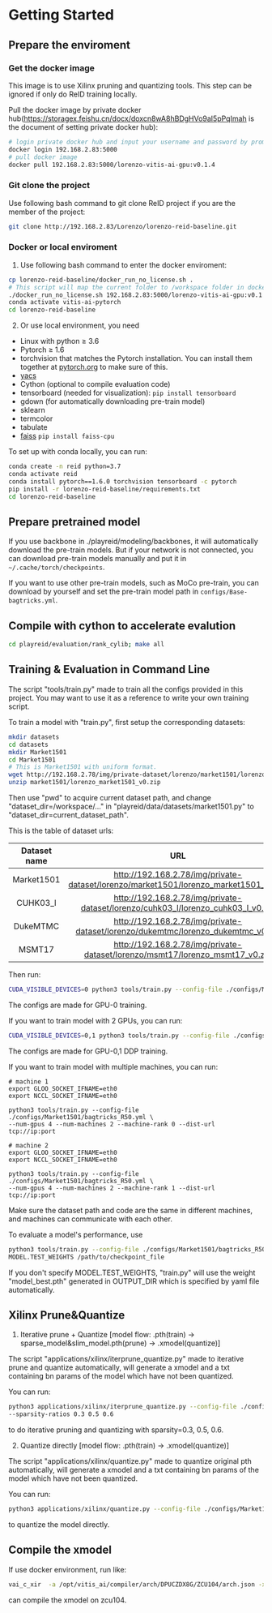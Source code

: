 # Getting Started

## Prepare the enviroment

### Get the docker image

This image is to use Xilinx pruning and quantizing tools. This step can be ignored if only do ReID training locally.

Pull the docker image by private docker hub(https://storagex.feishu.cn/docx/doxcn8wA8hBDgHVo9aI5pPqImah is the document of setting private docker hub):

```bash
# login private docker hub and input your username and password by prompt
docker login 192.168.2.83:5000
# pull docker image
docker pull 192.168.2.83:5000/lorenzo-vitis-ai-gpu:v0.1.4
```

### Git clone the project

Use following bash command to git clone ReID project if you are the member of the project:

```bash
git clone http://192.168.2.83/Lorenzo/lorenzo-reid-baseline.git
```

### Docker or local enviroment

1. Use following bash command to enter the docker enviroment:

```bash
cp lorenzo-reid-baseline/docker_run_no_license.sh .
# This script will map the current folder to /workspace folder in docker.
./docker_run_no_license.sh 192.168.2.83:5000/lorenzo-vitis-ai-gpu:v0.1.4
conda activate vitis-ai-pytorch
cd lorenzo-reid-baseline
```

2. Or use local environment, you need 
- Linux with python ≥ 3.6
- Pytorch ≥ 1.6
- torchvision that matches the Pytorch installation. You can install them together at [pytorch.org](https://pytorch.org/) to make sure of this.
- [yacs](https://github.com/rbgirshick/yacs)
- Cython (optional to compile evaluation code)
- tensorboard (needed for visualization): `pip install tensorboard`
- gdown (for automatically downloading pre-train model)
- sklearn
- termcolor
- tabulate
- [faiss](https://github.com/facebookresearch/faiss) `pip install faiss-cpu`

To set up with conda locally, you can run:

```bash
conda create -n reid python=3.7
conda activate reid
conda install pytorch==1.6.0 torchvision tensorboard -c pytorch
pip install -r lorenzo-reid-baseline/requirements.txt
cd lorenzo-reid-baseline
```

## Prepare pretrained model

If you use backbone in ./playreid/modeling/backbones, it will automatically download the pre-train models.
But if your network is not connected, you can download pre-train models manually and put it in `~/.cache/torch/checkpoints`.

If you want to use other pre-train models, such as MoCo pre-train, you can download by yourself and set the pre-train model path in `configs/Base-bagtricks.yml`.

## Compile with cython to accelerate evalution

```bash
cd playreid/evaluation/rank_cylib; make all
```

## Training & Evaluation in Command Line

The script "tools/train.py" made to train all the configs provided in this project.
You may want to use it as a reference to write your own training script.

To train a model with "train.py", first setup the corresponding datasets:

```bash
mkdir datasets
cd datasets
mkdir Market1501
cd Market1501
# This is Market1501 with uniform format.
wget http://192.168.2.78/img/private-dataset/lorenzo/market1501/lorenzo_market1501_v0.zip
unzip market1501/lorenzo_market1501_v0.zip
```

Then use "pwd" to acquire current dataset path, and change "dataset_dir=/workspace/..." in "playreid/data/datasets/market1501.py" to "dataset_dir=current_dataset_path".

This is the table of dataset urls:

|  Dataset name   | URL  |
| :----: | :----: |
|  Market1501  | http://192.168.2.78/img/private-dataset/lorenzo/market1501/lorenzo_market1501_v0.zip  |
|  CUHK03_l  | http://192.168.2.78/img/private-dataset/lorenzo/cuhk03_l/lorenzo_cuhk03_l_v0.zip |
|  DukeMTMC  | http://192.168.2.78/img/private-dataset/lorenzo/dukemtmc/lorenzo_dukemtmc_v0.zip |
|  MSMT17    | http://192.168.2.78/img/private-dataset/lorenzo/msmt17/lorenzo_msmt17_v0.zip   |

Then run:

```bash
CUDA_VISIBLE_DEVICES=0 python3 tools/train.py --config-file ./configs/Market1501/bagtricks_R50.yml
```

The configs are made for GPU-0 training.

If you want to train model with 2 GPUs, you can run:

```bash
CUDA_VISIBLE_DEVICES=0,1 python3 tools/train.py --config-file ./configs/Market1501/bagtricks_R50.yml --num-gpus 2
```

The configs are made for GPU-0,1 DDP training.

If you want to train model with multiple machines, you can run:

```
# machine 1
export GLOO_SOCKET_IFNAME=eth0
export NCCL_SOCKET_IFNAME=eth0

python3 tools/train.py --config-file ./configs/Market1501/bagtricks_R50.yml \
--num-gpus 4 --num-machines 2 --machine-rank 0 --dist-url tcp://ip:port 

# machine 2
export GLOO_SOCKET_IFNAME=eth0
export NCCL_SOCKET_IFNAME=eth0

python3 tools/train.py --config-file ./configs/Market1501/bagtricks_R50.yml \
--num-gpus 4 --num-machines 2 --machine-rank 1 --dist-url tcp://ip:port 
```

Make sure the dataset path and code are the same in different machines, and machines can communicate with each other. 

To evaluate a model's performance, use

```bash
python3 tools/train.py --config-file ./configs/Market1501/bagtricks_R50.yml --eval-only \
MODEL.TEST_WEIGHTS /path/to/checkpoint_file 
```

If you don't specify MODEL.TEST_WEIGHTS, "train.py" will use the weight "model_best.pth" generated in OUTPUT_DIR which is specified by yaml file automatically.

## Xilinx Prune&Quantize

1. Iterative prune + Quantize [model flow: .pth(train) -> sparse_model&slim_model.pth(prune) -> .xmodel(quantize)]

The script "applications/xilinx/iterprune_quantize.py" made to iterative prune and quantize automatically, will generate a xmodel and a txt containing bn params of the model which have not been quantized.

You can run:

```bash
python3 applications/xilinx/iterprune_quantize.py --config-file ./configs/Market1501/bagtricks_R50.yml \
--sparsity-ratios 0.3 0.5 0.6
```

to do iterative pruning and quantizing with sparsity=0.3, 0.5, 0.6.

2. Quantize directly [model flow: .pth(train) -> .xmodel(quantize)]

The script "applications/xilinx/quantize.py" made to quantize original pth automatically, will generate a xmodel and a txt containing bn params of the model which have not been quantized.

You can run:

```bash
python3 applications/xilinx/quantize.py --config-file ./configs/Market1501/bagtricks_R50.yml
```

to quantize the model directly.

## Compile the xmodel

If use docker environment, run like:

```bash
vai_c_xir  -a /opt/vitis_ai/compiler/arch/DPUCZDX8G/ZCU104/arch.json -x ./logs/market1501/bagtricks_R50/quantizing/sparsity_0.5/Baseline_int.xmodel -o /workspace/zcu104_TEST -n reid
```

can compile the xmodel on zcu104.


